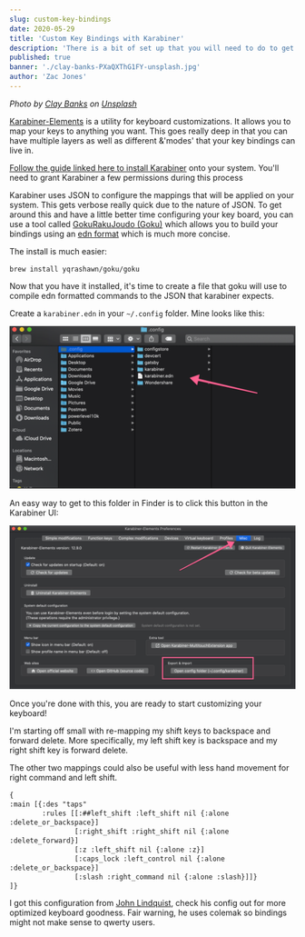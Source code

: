 ```yaml
---
slug: custom-key-bindings
date: 2020-05-29
title: 'Custom Key Bindings with Karabiner'
description: 'There is a bit of set up that you will need to do to get custom keybindings working in karabiner. This article documents a minimal set up'
published: true
banner: './clay-banks-PXaQXThG1FY-unsplash.jpg'
author: 'Zac Jones' 
---
```

_Photo by [Clay Banks](https://unsplash.com/@claybanks?utm_source=unsplash&utm_medium=referral&utm_content=creditCopyText) on [Unsplash](https://unsplash.com/s/photos/uhk-keyboard?utm_source=unsplash&utm_medium=referral&utm_content=creditCopyText)_

[Karabiner-Elements](https://github.com/pqrs-org/Karabiner-Elements) is a utility for keyboard customizations. It allows you to map your keys to anything you want. This goes really deep in that you can have multiple layers as well as different &'modes' that your key bindings can live in.

[Follow the guide linked here to install Karabiner](https://karabiner-elements.pqrs.org/docs/getting-started/installation/) onto your system. You'll need to grant Karabiner a few permissions during this process

Karabiner uses JSON to configure the mappings that will be applied on your system. This gets verbose really quick due to the nature of JSON. To get around this and have a little better time configuring your key board, you can use a tool called [GokuRakuJoudo (Goku)](https://github.com/yqrashawn/GokuRakuJoudo) which allows you to build your bindings using an [edn format](https://github.com/edn-format/edn) which is much more concise.

The install is much easier:

    brew install yqrashawn/goku/goku

Now that you have it installed, it's time to create a file that goku will use to compile edn formatted commands to the JSON that karabiner expects.

Create a `karabiner.edn` in your `~/.config` folder. Mine looks like this:

![Shows karabiner.edn in config folder](./file-tree.png)

An easy way to get to this folder in Finder is to click this button in the Karabiner UI:

![Shows karabiner ui button that will take you to config folder in Finder](./karabiner-ui.png)

Once you're done with this, you are ready to start customizing your keyboard!

I'm starting off small with re-mapping my shift keys to backspace and forward delete. More specifically, my left shift key is backspace and my right shift key is forward delete.

The other two mappings could also be useful with less hand movement for right command and left shift.

    {
    :main [{:des "taps"
            :rules [[:##left_shift :left_shift nil {:alone :delete_or_backspace}]
                    [:right_shift :right_shift nil {:alone :delete_forward}]
                    [:z :left_shift nil {:alone :z}]
                    [:caps_lock :left_control nil {:alone :delete_or_backspace}]
                    [:slash :right_command nil {:alone :slash}]]}
    ]}

I got this configuration from [John Lindquist](https://johnlindquist.com/customize-karabiner-with-goku), check his config out for more optimized keyboard goodness. Fair warning, he uses colemak so bindings might not make sense to qwerty users.

